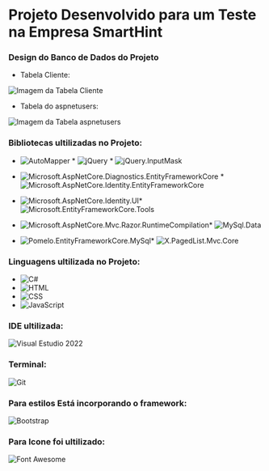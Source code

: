 
# <span class="titulo-azul">Projeto Desenvolvido para um Teste na Empresa SmartHint</span>
### Design do Banco de Dados do Projeto
* Tabela Cliente:

![Imagem da Tabela Cliente](https://github.com/jennif8r/TesteSmartHint/assets/89860341/923e0dd1-4c50-4347-b0fd-ba0e3b600ef9)

* Tabela do aspnetusers:

![Imagem da Tabela aspnetusers](https://github.com/jennif8r/TesteSmartHint/assets/89860341/3049e2e3-9d1f-4b76-81a9-522beac13740)

### Bibliotecas ultilizadas no Projeto:
* ![AutoMapper](https://img.shields.io/badge/AutoMapper-11.0.0-blue) * ![jQuery](https://img.shields.io/badge/jQuery-3.7.1-blue)  * ![jQuery.InputMask](https://img.shields.io/badge/jQuery.InputMask-5.0.8-blue)

* ![Microsoft.AspNetCore.Diagnostics.EntityFrameworkCore](https://img.shields.io/badge/Microsoft.AspNetCore.Diagnostics.EntityFrameworkCore-6.0.3-blue) * ![Microsoft.AspNetCore.Identity.EntityFrameworkCore](https://img.shields.io/badge/Microsoft.AspNetCore.Identity.EntityFrameworkCore-6.0.3-blue)

* ![Microsoft.AspNetCore.Identity.UI](https://img.shields.io/badge/Microsoft.AspNetCore.Identity.UI-6.0.3-blue)* ![Microsoft.EntityFrameworkCore.Tools](https://img.shields.io/badge/Microsoft.EntityFrameworkCore.Tools-6.0.3-blue)

* ![Microsoft.AspNetCore.Mvc.Razor.RuntimeCompilation](https://img.shields.io/badge/Microsoft.AspNetCore.Mvc.Razor.RuntimeCompilation-6.0.3-blue)* ![MySql.Data](https://img.shields.io/badge/MySql.Data-8.2.0-blue)

* ![Pomelo.EntityFrameworkCore.MySql](https://img.shields.io/badge/Pomelo.EntityFrameworkCore.MySql-6.0.0-blue)* ![X.PagedList.Mvc.Core](https://img.shields.io/badge/X.PagedList.Mvc.Core-8.4.7-blue)

### Linguagens ultilizada no Projeto:
* ![C#](https://img.shields.io/badge/C%23-Programming%20Language-green)
* ![HTML](https://img.shields.io/badge/HTML-Programming%20Language-orange)
* ![CSS](https://img.shields.io/badge/CSS-Programming%20Language-blue)
* ![JavaScript](https://img.shields.io/badge/JavaScript-Programming%20Language-yellow)

### IDE ultilizada:
![Visual Estudio 2022](https://img.shields.io/badge/Visual_Studio-5C2D91?style=for-the-badge&logo=visual%20studio&logoColor=white)
### Terminal:
![Git](https://img.shields.io/badge/GIT-E44C30?style=for-the-badge&logo=git&logoColor=white)

 ### Para estilos Está incorporando o framework:
![Bootstrap](https://img.shields.io/badge/Bootstrap-Framework-563D7C?style=for-the-badge&logo=bootstrap&logoColor=white) 
### Para Icone foi ultilizado:

![Font Awesome](https://img.shields.io/badge/Font-Awesome-563D7C?style=for-the-badge&logo=Font&logoColor=white) 
 



